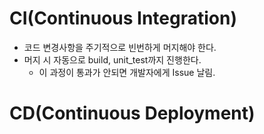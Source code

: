 # CI(Continuous Integration)
- 코드 변경사항을 주기적으로 빈번하게 머지해야 한다.
- 머지 시 자동으로 build, unit_test까지 진행한다.
	- 이 과정이 통과가 안되면 개발자에게 Issue 날림.
# CD(Continuous Deployment)
